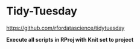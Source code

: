 # Tidy-Tuesday
https://github.com/rfordatascience/tidytuesday

**Execute all scripts in RProj with Knit set to project**
